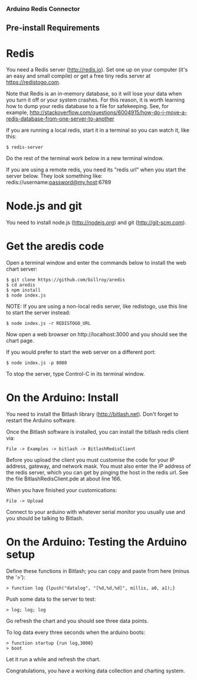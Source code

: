 ### Arduino Redis Connector



## Pre-install Requirements

# Redis

You need a Redis server (http://redis.io).  Set one up on your computer (it's an easy and small compile) or get a free tiny redis server at https://redistogo.com.  

Note that Redis is an in-memory database, so it will lose your data when you turn it off or your system crashes.  For this reason, it is worth learning how to dump your redis database to a file for safekeeping.  See, for example, http://stackoverflow.com/questions/6004915/how-do-i-move-a-redis-database-from-one-server-to-another

If you are running a local redis, start it in a terminal so you can watch it, like this:

	$ redis-server

Do the rest of the terminal work below in a new terminal window.

If you are using a remote redis, you need its "redis url" when you start the server below.  They look something like: redis://username:password@my.host:6789


# Node.js and git

You need to install node.js (http://nodejs.org) and git (http://git-scm.com).


# Get the aredis code

Open a terminal window and enter the commands below to install the web chart server:

	$ git clone https://github.com/billroy/aredis
	$ cd aredis
	$ npm install
	$ node index.js 

NOTE: If you are using a non-local redis server, like redistogo, use this line to start the server instead:

	$ node index.js -r REDISTOGO_URL

Now open a web browser on http://localhost:3000 and you should see the chart page.

If you would prefer to start the web server on a different port:

	$ node index.js -p 8080

To stop the server, type Control-C in its terminal window.

# On the Arduino: Install

You need to install the Bitlash library (http://bitlash.net).  Don't forget to restart the Arduino software.

Once the Bitlash software is installed, you can install the bitlash redis client via:

	File -> Examples -> bitlash -> BitlashRedisClient

Before you upload the client you must customise the code for your IP address, gateway, and   network mask.  You must also enter the IP address of the redis server, which you can get by pinging the host in the redis url.  See the file BitlashRedisClient.pde at about line 166.

When you have finished your customications:

	File -> Upload

Connect to your arduino with whatever serial monitor you usually use and you should be talking to Bitlash.

# On the Arduino: Testing the Arduino setup







Define these functions in Bitlash; you can copy and paste from here (minus the '>'):

	> function log {lpush("datalog", "[%d,%d,%d]", millis, a0, a1);}

Push some data to the server to test:

	> log; log; log

Go refresh the chart and you should see three data points.

To log data every three seconds when the arduino boots:

	> function startup {run log,3000}
	> boot

Let it run a while and refresh the chart.

Congratulations, you have a working data collection and charting system.
